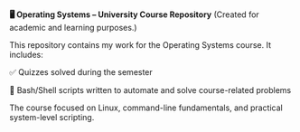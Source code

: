 **🖥️ Operating Systems – University Course Repository**
(Created for academic and learning purposes.)

This repository contains my work for the Operating Systems course.
It includes:

✅ Quizzes solved during the semester

🧩 Bash/Shell scripts written to automate and solve course-related problems

The course focused on Linux, command-line fundamentals, and practical system-level scripting.
